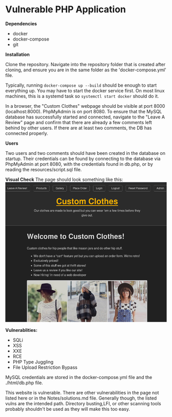 # Vulnerable PHP Application

**Dependencies**

- docker
- docker-compose
- git

**Installation**

Clone the repository.  Navigate into the repository folder that is created after cloning, and ensure you are in the same folder as the 'docker-compose.yml' file.

Typically, running `docker-compose up --build` should be enough to start everything up. You may have to start the docker service first.  On most linux machines, this is a systemd task so `systemctl start docker` should do it.

In a browser, the "Custom Clothes" webpage should be visible at port 8000 (localhost:8000). PhpMyAdmin is on port 8080. To ensure that the MySQL database has successfully started and connected, navigate to the "Leave A Review" page and confirm that there are already a few comments left behind by other users.  If there are at least two comments, the DB has connected properly.

**Users**

Two users and two comments should have been created in the database on startup. Their credentials can be found by connecting to the database via PhpMyAdmin at port 8080, with the credentials found in db.php, or by reading the resources/script.sql file.  

**Visual Check**
The page should look something like this:
![image](https://github.com/rafarmerjr1/Vulnerable_PHP_Website/blob/main/html/resources/img/CC.png)

**Vulnerablities:**

- SQLi
- XSS
- XXE
- RCE
- PHP Type Juggling
- File Upload Restriction Bypass

MySQL credentials are stored in the docker-compose.yml file and the ./html/db.php file.

This website is vulnerable.  There are other vulnerabilities in the page not listed here or in the Notes/solutions.md file.  Generally though, the listed vulns are the intended path.  Directory busting,LFI, or other scanning tools probably shouldn't be used as they will make this too easy.  
